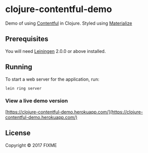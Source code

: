 # clojure-contentful-demo

Demo of using [Contentful](https://contentful.com) in Clojure. 
Styled using [Materialize](http://materializecss.com/)

## Prerequisites

You will need [Leiningen][] 2.0.0 or above installed.

[leiningen]: https://github.com/technomancy/leiningen

## Running

To start a web server for the application, run:

    lein ring server

### View a live demo version

[https://clojure-contentful-demo.herokuapp.com/](https://clojure-contentful-demo.herokuapp.com/)

## License

Copyright © 2017 FIXME
